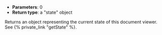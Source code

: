 * **Parameters**: 0
* **Return type**: a "state" object

Returns an object representing the current state of this document viewer.
See {% private_link "getState" %}.
